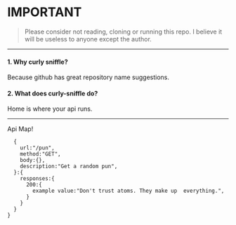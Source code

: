 # IMPORTANT
> Please consider not reading, cloning or running this repo. I believe it will be useless to anyone except the author.

---

#### 1. Why curly sniffle?
Because github has great repository name suggestions.

#### 2. What does curly-sniffle do?
Home is where your api runs.

---

Api Map! 
```json{
  {
    url:"/pun",
    method:"GET",
    body:{},
    description:"Get a random pun",
  }:{
    responses:{
      200:{
        example value:"Don't trust atoms. They make up  everything.",
      }
    }
  } 
}
```
